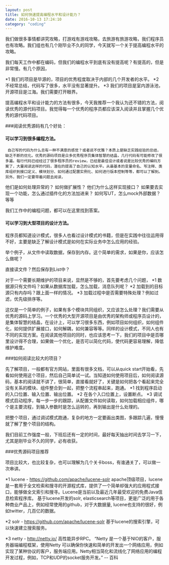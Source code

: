 ```yaml
---
layout: post
title: 如何快速提高编程水平和设计能力？
date: 2016-10-13 17:24:10
category: "coding"
---
```


我们做很多事情都讲究攻略，打游戏有游戏攻略，去旅游有旅游攻略，我们程序员也有攻略。我们组也有几个刚毕业不久的同学，今天就写一个关于提高编程水平的攻略。

我们每天工作中都在编码，但我们的编程水平到底有没有提高呢？有提高的，但是非常慢。有几个原因，

*1 我们的项目是毕源的，项目的优秀程度取决于内部的几个开发者的水平。
*2 不经常总结，代码写了很多，水平没有显著提升。
*3 我们的项目是室内游泳池，开源项目是江海。我们需要打开眼界。

提高编程水平和设计能力的方法有很多，今天我推荐一个我认为还不错的方法，阅读优秀的源代码项目。我觉得每一个优秀的程序员都应该深入阅读并且掌握几个优秀的源代码项目。

###阅读优秀源码有几个好处：

#### 可以学习到很多编程方法。

     自己写的代码为什么总有一种不满意的感觉？或者说不优雅？本质上是缺乏实践经验的总结，缺乏不断的优化。优秀的源码项目是众多优秀程序员集体智慧的结晶，几行代码有可能修改了很多遍。每行代码已经经过了很多程序员的review，已经是最佳设计或者说是比较优秀的编码方案了，大量阅读这样的代码，潜在的提高了自己的认知水平。从最基本的变量命名、写注释、类库组织到接口定义、模块划分、如何通过配置实例化、如何进行版本控制等等，都可以了解到。另外，我们一定要带着问题去阅读，
他们是如何处理异常的？
如何做扩展性？
他们为什么这样实现接口？
如果要去实现一个功能，怎么通过插件化的方法加进来？
如何写UT，怎么mock外部数据？
等等

我们工作中的编程问题，都可以在这里找到答案。

#### 可以学习到大型项目的设计方法。

程序员都知道设计模式，很多人也看过设计模式的书籍，但是在实践中往往运用得不好，主要是缺乏了解设计模式是如何在实际业务中怎么应用的经验。

举个例子，从文件中读取数据，保存到内存。这个简单的需求，如果是你，应该怎么做呢？

直接读文件？然后保存到List中？

对于一个需要长期维护的项目来说，显然是不够的，首先要考虑几个问题，
*1 数据源只有文件吗？如果从数据库加载，怎么加载，消息队列呢？
*2 加载到的目标源只有内存吗？跟上面一样的情况。
*3 加载过程中是否需要特殊处理？例如过滤，优先级排序等。

这仅是一个简单的例子，如果有多个模块共同组织，又应该怎么处理？我们需要从优秀的源码上学习。一个优秀的大型开源项目是由优秀的架构师或程序员设计的，是集体智慧的结晶，在设计上，可以学习很多东西，例如项目如何组织，如何组件化，如何提供扩展接口，如何解耦，如何兼容等等。同样的设计模式，不同人也有不同的实现方案。在阅读其他项目的同时，也应该思考一下，我们的项目中是否哪里设计得不合理，如果做一个优化，是否可以简化代码，使代码更容易理解，降低维护难度。


###如何阅读比较大的项目？

先了解项目，一般都有官方网站，里面有很多文档，可以从quick start开始看，先看如何使用这个项目，然后自己简单试一试。当知道如何使用项目后，如何阅读源码，基本的阅读就不讲了，很简单，直接看就好了，关键是如何把各个看起来完全没有关系的模块、组件整合到一起，把整个流程串起来，跑通。
*1 找到程序启动的入口位置、输入位置、输出位置。
*2 在各个入口位置上，设置断点。
*3 调试模式启动程序，每一步一步的跟踪，从配置文件如何读取，如何加载相应组件，哪个是主要流程，到输入参数时是怎么运转的，再到输出是什么处理的。

把整个项目，通过调试模式跑通，复杂的地方一定要画出类图，多跟踪几遍，慢慢就了解了整个项目的结构。


我们目前工作强度一般，下班后还有一定的时间，最好每天抽出时间去学习一下，尤其是刚毕业不久的同学，必有收获。


 
###优秀源码项目推荐

项目比较大，也比较复杂，也可以理解为几个关卡boss，有谁通关了，可以做一次串讲。

*1 lucene - https://github.com/apache/lucene-solr
apache顶级项目，lucene是一套用于全文检索和搜寻的开源程式库，提供了一个简单却强大的应用程式接口，能够做全文索引和搜寻。Lucene是当前以及最近几年最受欢迎的免费Java信息检索程序库。
基于lucene开发的solr, elasticsearch等项目，更是广泛的用于各种商业产品上，例如经常使用的github，对于大数据量, lucene也支持的很好，例如twitter，几百亿的数据。

*2 solr - https://github.com/apache/lucene-solr
基于lucene的搜索引擎，可以快速建立搜索服务。

*3 netty - http://netty.io/
高性能异步RPC。
“Netty 是一个基于NIO的客户，服务器端编程框架，使用Netty 可以确保你快速和简单的开发出一个网络应用，例如实现了某种协议的客户，服务端应用。Netty相当简化和流线化了网络应用的编程开发过程，例如，TCP和UDP的socket服务开发。” -- 百科

